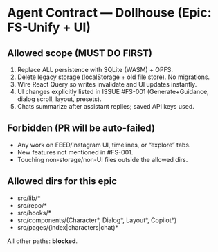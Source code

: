 # Agent Contract — Dollhouse (Epic: FS-Unify + UI)

## Allowed scope (MUST DO FIRST)

1. Replace ALL persistence with SQLite (WASM) + OPFS.
2. Delete legacy storage (localStorage + old file store). No migrations.
3. Wire React Query so writes invalidate and UI updates instantly.
4. UI changes explicitly listed in ISSUE #FS-001 (Generate+Guidance, dialog scroll, layout, presets).
5. Chats summarize after assistant replies; saved API keys used.

## Forbidden (PR will be auto-failed)

- Any work on FEED/Instagram UI, timelines, or “explore” tabs.
- New features not mentioned in #FS-001.
- Touching non-storage/non-UI files outside the allowed dirs.

## Allowed dirs for this epic

- src/lib/\*
- src/repo/\*
- src/hooks/\*
- src/components/(Character*, Dialog*, Layout*, Copilot*)
- src/pages/(index|characters|chat)\*

All other paths: **blocked**.
